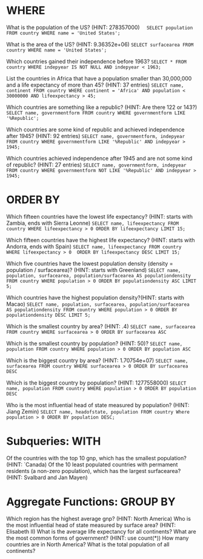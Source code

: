 # WHERE
What is the population of the US? (HINT: 278357000)
`  SELECT population
    FROM country
    WHERE name = 'United States';`

What is the area of the US? (HINT: 9.36352e+06)
  `SELECT surfacearea
  FROM country
  WHERE name = 'United States';`

Which countries gained their independence before 
1963?
  `SELECT *
  FROM country
  WHERE indepyear IS NOT NULL
  AND indepyear < 1963;`

List the countries in Africa that have a population 
smaller than 30,000,000 and a life expectancy of 
more than 45? (HINT: 37 entries)
  `SELECT name, continent
  FROM country
  WHERE continent = 'Africa'
  AND population < 30000000
  AND lifeexpectancy > 45;`



Which countries are something like a republic? 
(HINT: Are there 122 or 143?)
  `SELECT name, governmentform
  FROM country
  WHERE governmentform
  LIKE '%Republic';`

Which countries are some kind of republic and achieved independence after 1945? (HINT: 92 entries)
  `SELECT name, governmentform, indepyear
FROM country
WHERE governmentform
LIKE '%Republic'
AND indepyear > 1945;`
  
Which countries achieved independence after 1945 and are not some kind of republic? (HINT: 27 entries)
  `SELECT name, governmentform, indepyear
  FROM country
  WHERE governmentform
  NOT LIKE '%Republic'
  AND indepyear > 1945;`

# ORDER BY
Which fifteen countries have the lowest life expectancy? (HINT: starts with Zambia, ends with Sierra Leonne)
  `SELECT name, lifeexpectancy
  FROM country
  WHERE lifeexpectancy > 0
  ORDER BY lifeexpectancy
  LIMIT 15;`

Which fifteen countries have the highest life expectancy? (HINT: starts with Andorra, ends with Spain)
`SELECT name, lifeexpectancy
  FROM country
  WHERE lifeexpectancy > 0 
  ORDER BY lifeexpectancy DESC
  LIMIT 15;`

Which five countries have the lowest population density (density = population / surfacearea)? (HINT: starts with Greenland)
  `SELECT name, population, surfacearea, population/surfacearea AS populationdensity
  FROM country
  WHERE population > 0
  ORDER BY populationdensity ASC
  LIMIT 5;`

Which countries have the highest population density?(HINT: starts with Macao)
  `SELECT name, population, surfacearea, population/surfacearea AS populationdensity
  FROM country
  WHERE population > 0
  ORDER BY populationdensity DESC
  LIMIT 5;`

Which is the smallest country by area? (HINT: .4)
`SELECT name, surfacearea
  FROM country
  WHERE surfacearea > 0
  ORDER BY surfacearea ASC`

Which is the smallest country by population? (HINT: 50)?
`SELECT name, population
  FROM country
  WHERE population > 0
  ORDER BY population ASC`

Which is the biggest country by area? (HINT: 1.70754e+07)
  `SELECT name, surfacearea
  FROM country
  WHERE surfacearea > 0
  ORDER BY surfacearea DESC`

Which is the biggest country by population? (HINT: 1277558000)
`SELECT name, population
FROM country
WHERE population > 0
ORDER BY population DESC`

Who is the most influential head of state measured by population? (HINT: Jiang Zemin)
`SELECT name, headofstate, population
FROM country
Where population > 0
ORDER BY population DESC;`

# Subqueries: WITH
Of the countries with the top 10 gnp, which has the smallest population? (HINT: `Canada)
Of the 10 least populated countries with permament residents (a non-zero population), which has the largest surfacearea? (HINT: Svalbard and Jan Mayen)

# Aggregate Functions: GROUP BY
Which region has the highest average gnp? (HINT: North America)
Who is the most influential head of state measured by surface area? (HINT: Elisabeth II)
What is the average life expectancy for all continents?
What are the most common forms of government? (HINT: use count(*))
How many countries are in North America?
What is the total population of all continents?
